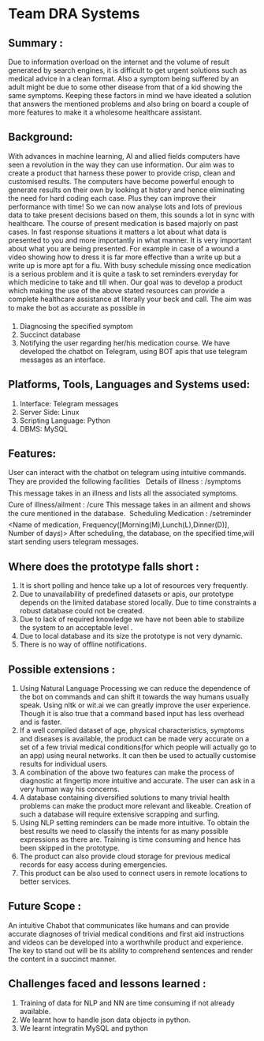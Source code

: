 # Team DRA Systems
## Summary :

Due to information overload on the internet and the volume of result generated by search engines, it is difficult to get urgent solutions such as medical advice in a clean format. Also a symptom being suffered by an adult might be due to some other disease from that of a kid showing the same symptoms. Keeping these factors in mind we have ideated a solution that answers the mentioned problems and also bring on board a couple of more features to make it a wholesome healthcare assistant.

## Background:
With advances in machine learning, AI and allied fields computers have seen a revolution in the way they can use information. Our aim was to create a product that harness these power to provide crisp, clean and customised results.
The computers have become powerful enough to generate results on their own by looking at history and hence eliminating the need for hard coding each case. Plus they can improve their performance with time! So we can now analyse lots and lots of previous data to take present decisions based on them, this sounds a lot in sync with healthcare. The course of present medication is based majorly on past cases.
In fast response situations it matters a lot about what data is presented to  you and more importantly in what manner. It is very important about what you are being presented. For example in case of a wound a video showing how to dress it is far more effective than a write up but a write up is more apt for a flu.
With busy schedule missing once medication is a serious problem and it is quite a task to set reminders everyday for which medicine to take and till when.
Our goal was to develop a product which making the use of the above stated resources can provide a complete healthcare assistance at literally your beck and call. The aim was to make the bot as accurate as possible in  
1.	Diagnosing the specified symptom
2.	Succinct database 
3.	Notifying the user regarding her/his medication course.
We have developed the chatbot on Telegram, using BOT apis that use telegram messages as an interface. 

## Platforms, Tools, Languages and Systems used:
1. Interface: Telegram messages
2. Server Side: Linux
3. Scripting Language: Python
4. DBMS: MySQL


## Features: 
User can interact with the chatbot on telegram using intuitive commands. They are provided the following facilities  
	Details of illness : /symptoms <Illness>
This message takes in an illness and lists all the associated symptoms.
	Cure of illness/ailment : /cure <Illness>
This message takes in an ailment and shows the cure mentioned in the database.
	Scheduling Medication : /setreminder <Name of medication,
Frequency([Morning(M),Lunch(L),Dinner(D)], Number of days)>
After scheduling, the database, on the specified time,will start sending users telegram messages.

## Where does the prototype falls short : 
1.	It is short polling and hence take up a lot of resources very frequently.
2.	Due to unavailability of predefined datasets  or apis, our prototype depends on the limited database stored locally. Due to time constraints a robust database could not be created.
3.	Due to lack of required knowledge we have not been able to  stabilize the system to an acceptable level .
4.	Due to local database and its size the prototype is not very dynamic.
5.	There is no way of offline notifications.

## Possible extensions : 
1.	Using Natural Language Processing we can reduce the dependence of the bot on commands and can shift it towards the way humans usually speak. Using nltk or wit.ai we can greatly improve the user experience. Though it is also true that a command based input has less overhead and is faster.
2.	If a well compiled dataset of age, physical characteristics, symptoms and diseases is available, the product can be made very accurate on a set of a few trivial medical conditions(for which people will actually go to an app) using neural networks. It can then be used to actually customise results for individual users.
3.	A combination of the above two features can make the process of diagnostic at fingertip more intuitive and accurate. The user can ask in a very human way his concerns.
4.	A database containing diversified solutions to many trivial health problems can make the product more relevant and likeable. Creation of such a database will require extensive scrapping and surfing.
5.	Using NLP setting reminders can be made more intuitive. To obtain the best results we need to classify the intents for as many possible expressions as there are. Training is time consuming and hence has been skipped in the prototype.
6.	The product can also provide cloud storage for previous medical records for easy access during emergencies.
7.	This product can be also used to connect users in remote locations to better services.



## Future Scope : 
An intuitive Chabot that communicates like humans and can provide accurate diagnoses of trivial medical conditions and first aid instructions and videos can be developed into a worthwhile product and experience. The key to stand out will be its ability to comprehend sentences and render the content in  a succinct manner.

## Challenges faced and lessons learned :
1.	Training of data for NLP and NN are time consuming if not already available.
2.	We learnt how to handle json data objects in python.
3.	We learnt integratin MySQL and python

